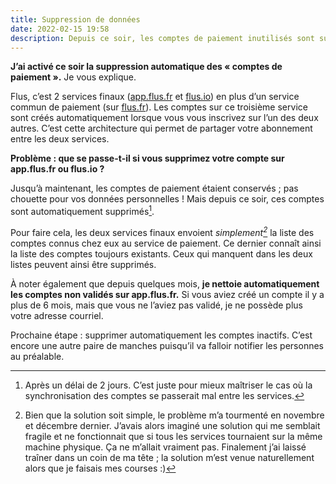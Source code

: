 ```yaml
---
title: Suppression de données
date: 2022-02-15 19:58
description: Depuis ce soir, les comptes de paiement inutilisés sont supprimés automatiquement.
---
```


**J’ai activé ce soir la suppression automatique des « comptes de paiement ».** Je vous explique.

Flus, c’est 2 services finaux ([app.flus.fr](https://app.flus.fr) et [flus.io](https://flus.io)) en plus d’un service commun de paiement (sur [flus.fr](https://flus.fr)). Les comptes sur ce troisième service sont créés automatiquement lorsque vous vous inscrivez sur l’un des deux autres. C’est cette architecture qui permet de partager votre abonnement entre les deux services.

**Problème : que se passe-t-il si vous supprimez votre compte sur app.flus.fr ou flus.io ?**

Jusqu’à maintenant, les comptes de paiement étaient conservés ; pas chouette pour vos données personnelles ! Mais depuis ce soir, ces comptes sont automatiquement supprimés[^1].

[^1]: Après un délai de 2 jours. C’est juste pour mieux maîtriser le cas où la synchronisation des comptes se passerait mal entre les services.

Pour faire cela, les deux services finaux envoient _simplement[^2]_ la liste des comptes connus chez eux au service de paiement. Ce dernier connaît ainsi la liste des comptes toujours existants. Ceux qui manquent dans les deux listes peuvent ainsi être supprimés.

[^2]: Bien que la solution soit simple, le problème m’a tourmenté en novembre et décembre dernier. J’avais alors imaginé une solution qui me semblait fragile et ne fonctionnait que si tous les services tournaient sur la même machine physique. Ça ne m’allait vraiment pas. Finalement j’ai laissé traîner dans un coin de ma tête ; la solution m’est venue naturellement alors que je faisais mes courses :)

À noter également que depuis quelques mois, **je nettoie automatiquement les comptes non validés sur app.flus.fr.** Si vous aviez créé un compte il y a plus de 6 mois, mais que vous ne l’aviez pas validé, je ne possède plus votre adresse courriel.

Prochaine étape : supprimer automatiquement les comptes inactifs. C’est encore une autre paire de manches puisqu’il va falloir notifier les personnes au préalable.